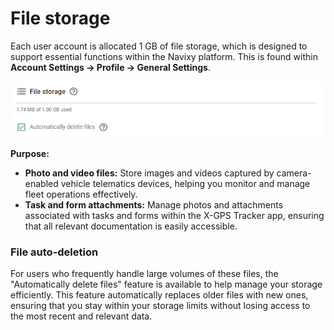 # File storage

Each user account is allocated 1 GB of file storage, which is designed to support essential functions within the Navixy platform. This is found within **Account Settings → Profile → General Settings**.

![](../../user-guide/account/attachments/image-20241111-225720.png)

**Purpose:**

* **Photo and video files:** Store images and videos captured by camera-enabled vehicle telematics devices, helping you monitor and manage fleet operations effectively.
* **Task and form attachments:** Manage photos and attachments associated with tasks and forms within the X-GPS Tracker app, ensuring that all relevant documentation is easily accessible.

### File auto-deletion

For users who frequently handle large volumes of these files, the "Automatically delete files" feature is available to help manage your storage efficiently. This feature automatically replaces older files with new ones, ensuring that you stay within your storage limits without losing access to the most recent and relevant data.
